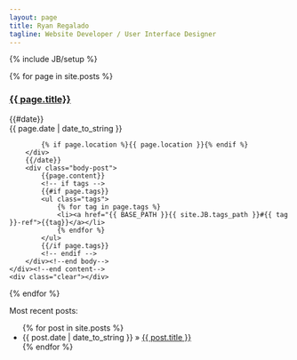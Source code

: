 ```yaml
---
layout: page
title: Ryan Regalado
tagline: Website Developer / User Interface Designer
---
```

{% include JB/setup %}

{% for page in site.posts %}
<div class="post">
    <div class="content">
        <div class="title"><h3><a href="{{ page.url }}">{{ page.title}}</a></h3></div>
        {{#date}}
        <div class="meta">
            <span class="date">{{ page.date | date_to_string }}</span>

            {% if page.location %}{{ page.location }}{% endif %}
        </div>
        {{/date}}
        <div class="body-post">
            {{page.content}}
            <!-- if tags -->
            {{#if page.tags}}
            <ul class="tags">
                {% for tag in page.tags %} 
                <li><a href="{{ BASE_PATH }}{{ site.JB.tags_path }}#{{ tag }}-ref">{{tag}}</a></li>
                {% endfor %}
            </ul>  
            {{/if page.tags}}
            <!-- endif -->
        </div><!--end body-->
    </div><!--end content-->
    <div class="clear"></div>
</div><!--end post-->
{% endfor %}


Most recent posts:

<ul class="posts">
  {% for post in site.posts %}
    <li><span>{{ post.date | date_to_string }}</span> &raquo; <a href="{{ BASE_PATH }}{{ post.url }}">{{ post.title }}</a></li>
  {% endfor %}
</ul>
